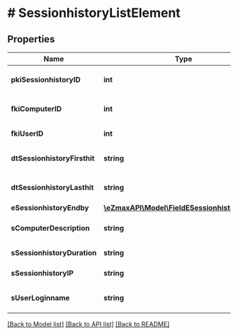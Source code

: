 # # SessionhistoryListElement

## Properties

Name | Type | Description | Notes
------------ | ------------- | ------------- | -------------
**pkiSessionhistoryID** | **int** | The unique ID of the Sessionhistory |
**fkiComputerID** | **int** | The unique ID of the Computer | [optional]
**fkiUserID** | **int** | The unique ID of the User | [optional]
**dtSessionhistoryFirsthit** | **string** | The first hit of the Sessionhistory |
**dtSessionhistoryLasthit** | **string** | The last hit of the Sessionhistory |
**eSessionhistoryEndby** | [**\eZmaxAPI\Model\FieldESessionhistoryEndby**](FieldESessionhistoryEndby.md) |  |
**sComputerDescription** | **string** | The description of the Computer | [optional]
**sSessionhistoryDuration** | **string** | The duration of the session |
**sSessionhistoryIP** | **string** | Represent an IP address. |
**sUserLoginname** | **string** | The login name of the User. | [optional]

[[Back to Model list]](../../README.md#models) [[Back to API list]](../../README.md#endpoints) [[Back to README]](../../README.md)
